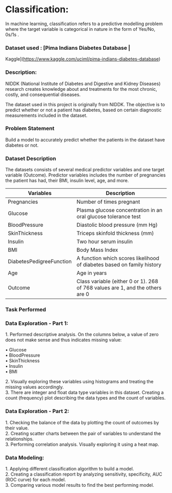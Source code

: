 # Classification:

In machine learning, classification refers to a predictive modelling problem
where the target variable is categorical in nature in the form of Yes/No, 0s/1s
.

### Dataset used : [Pima Indians Diabetes Database \|
Kaggle](https://www.kaggle.com/uciml/pima-indians-diabetes-database)

### Description:
NIDDK (National Institute of Diabetes and Digestive and Kidney Diseases)
research creates knowledge about and treatments for the most chronic, costly,
and consequential diseases.

The dataset used in this project is originally from NIDDK. The objective is to
predict whether or not a patient has diabetes, based on certain diagnostic
measurements included in the dataset.

### Problem Statement
Build a model to accurately predict whether the patients in the dataset have
diabetes or not.

### Dataset Description
The datasets consists of several medical predictor variables and one target
variable (Outcome). Predictor variables includes the number of pregnancies the
patient has had, their BMI, insulin level, age, and more.

| **Variables**            | **Description**                                                               |
|--------------------------|-------------------------------------------------------------------------------|
| Pregnancies              | Number of times pregnant                                                      |
| Glucose                  | Plasma glucose concentration in an oral glucose tolerance test                |
| BloodPressure            | Diastolic blood pressure (mm Hg)                                              |
| SkinThickness            | Triceps skinfold thickness (mm)                                               |
| Insulin                  | Two hour serum insulin                                                        |
| BMI                      | Body Mass Index                                                               |
| DiabetesPedigreeFunction | A function which scores likelihood of diabetes based on family history        |
| Age                      | Age in years                                                                  |
| Outcome                  | Class variable (either 0 or 1). 268 of 768 values are 1, and the others are 0 |

### Task Performed

### Data Exploration - Part 1:
1\. Performed descriptive analysis. On the columns below, a value of zero does
not make sense and thus indicates missing value:  

• Glucose  
• BloodPressure  
• SkinThickness  
• Insulin  
• BMI  

2\. Visually exploring these variables using histograms and treating the missing
values accordingly.  
3\. There are integer and float data type variables in this dataset. Creating a
count (frequency) plot describing the data types and the count of variables.  

### Data Exploration - Part 2:
1\. Checking the balance of the data by plotting the count of outcomes by their
value.  
2\. Creating scatter charts between the pair of variables to understand the
relationships.  
3\. Performing correlation analysis. Visually exploring it using a heat map. 

### Data Modeling:
1\. Applying different classification algorithm to build a model.  
2\. Creating a classification report by analyzing sensitivity, specificity, AUC
(ROC curve) for each model.  
3\. Comparing various model results to find the best performing model.  
